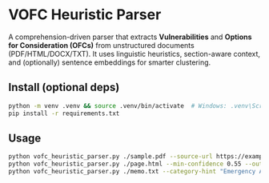 
# VOFC Heuristic Parser

A comprehension-driven parser that extracts **Vulnerabilities** and **Options for Consideration (OFCs)** from unstructured documents (PDF/HTML/DOCX/TXT). It uses linguistic heuristics, section-aware context, and (optionally) sentence embeddings for smarter clustering.

## Install (optional deps)
```bash
python -m venv .venv && source .venv/bin/activate  # Windows: .venv\Scripts\activate
pip install -r requirements.txt
```

## Usage
```bash
python vofc_heuristic_parser.py ./sample.pdf --source-url https://example
python vofc_heuristic_parser.py ./page.html --min-confidence 0.55 --out result.json
python vofc_heuristic_parser.py ./memo.txt --category-hint "Emergency Action Plan"
```
